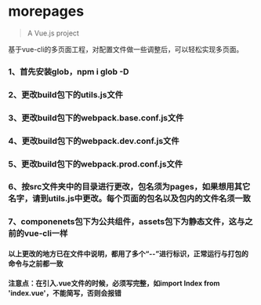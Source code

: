 # morepages

> A Vue.js project

基于vue-cli的多页面工程，对配置文件做一些调整后，可以轻松实现多页面。

### 1、首先安装glob，npm i glob -D

### 2、更改build包下的utils.js文件

### 3、更改build包下的webpack.base.conf.js文件

### 4、更改build包下的webpack.dev.conf.js文件

### 5、更改build包下的webpack.prod.conf.js文件

### 6、按src文件夹中的目录进行更改，包名须为pages，如果想用其它名字，请到utils.js中更改。每个页面的包名以及包内的文件名须一致

### 7、componenets包下为公共组件，assets包下为静态文件，这与之前的vue-cli一样

#### 以上更改的地方已在文件中说明，都用了多个“--”进行标识，正常运行与打包的命令与之前都一致

#### 注意点：在引入.vue文件的时候，必须写完整，如import Index from 'index.vue'，不能简写，否则会报错